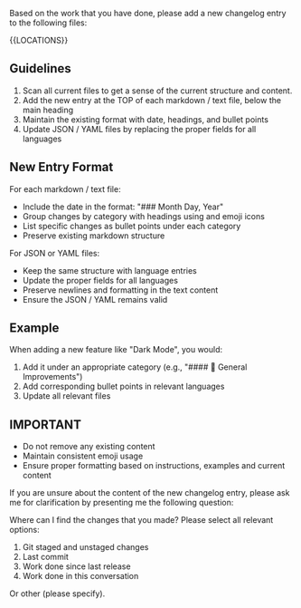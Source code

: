 Based on the work that you have done, please add a new changelog entry to the following files:

<locations>
{{LOCATIONS}}
</locations>

## Guidelines
1. Scan all current files to get a sense of the current structure and content.
2. Add the new entry at the TOP of each markdown / text file, below the main heading
3. Maintain the existing format with date, headings, and bullet points
4. Update JSON / YAML files by replacing the proper fields for all languages

## New Entry Format
For each markdown / text file:
- Include the date in the format: "### Month Day, Year"
- Group changes by category with headings using and emoji icons
- List specific changes as bullet points under each category
- Preserve existing markdown structure

For JSON or YAML files:
- Keep the same structure with language entries
- Update the proper fields for all languages
- Preserve newlines and formatting in the text content
- Ensure the JSON / YAML remains valid

## Example
When adding a new feature like "Dark Mode", you would:
1. Add it under an appropriate category (e.g., "#### 🌟 General Improvements")
2. Add corresponding bullet points in relevant languages
3. Update all relevant files

## IMPORTANT
- Do not remove any existing content
- Maintain consistent emoji usage
- Ensure proper formatting based on instructions, examples and current content

If you are unsure about the content of the new changelog entry, please ask me for clarification by presenting me the following question:

<question>
Where can I find the changes that you made? Please select all relevant options:

1. Git staged and unstaged changes
2. Last commit
3. Work done since last release
4. Work done in this conversation

Or other (please specify).
</question>